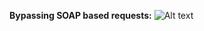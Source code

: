 **Bypassing SOAP based requests:**
<img src="https://pbs.twimg.com/media/FhoGd9FaAAE8exs?format=jpg&name=large" alt="Alt text" title="Optional title">
